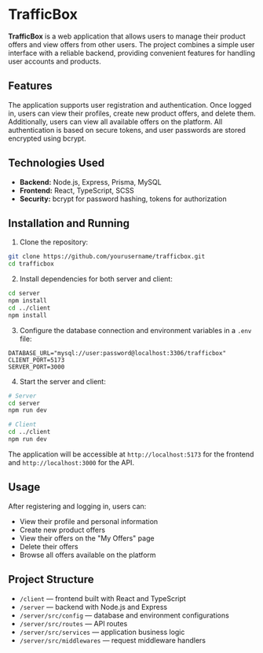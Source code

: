 # TrafficBox

**TrafficBox** is a web application that allows users to manage their product offers and view offers from other users. The project combines a simple user interface with a reliable backend, providing convenient features for handling user accounts and products.

## Features

The application supports user registration and authentication. Once logged in, users can view their profiles, create new product offers, and delete them. Additionally, users can view all available offers on the platform. All authentication is based on secure tokens, and user passwords are stored encrypted using bcrypt.

## Technologies Used

- **Backend:** Node.js, Express, Prisma, MySQL
- **Frontend:** React, TypeScript, SCSS
- **Security:** bcrypt for password hashing, tokens for authorization

## Installation and Running

1. Clone the repository:

```bash
git clone https://github.com/yourusername/trafficbox.git
cd trafficbox
```

2. Install dependencies for both server and client:

```bash
cd server
npm install
cd ../client
npm install
```

3. Configure the database connection and environment variables in a `.env` file:

```env
DATABASE_URL="mysql://user:password@localhost:3306/trafficbox"
CLIENT_PORT=5173
SERVER_PORT=3000
```

4. Start the server and client:

```bash
# Server
cd server
npm run dev

# Client
cd ../client
npm run dev
```

The application will be accessible at `http://localhost:5173` for the frontend and `http://localhost:3000` for the API.

## Usage

After registering and logging in, users can:

- View their profile and personal information
- Create new product offers
- View their offers on the "My Offers" page
- Delete their offers
- Browse all offers available on the platform

## Project Structure

- `/client` — frontend built with React and TypeScript
- `/server` — backend with Node.js and Express
- `/server/src/config` — database and environment configurations
- `/server/src/routes` — API routes
- `/server/src/services` — application business logic
- `/server/src/middlewares` — request middleware handlers
